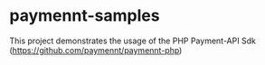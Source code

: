 # paymennt-samples

This project demonstrates the usage of the PHP Payment-API Sdk (https://github.com/paymennt/paymennt-php)
